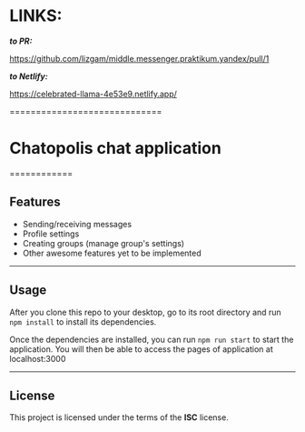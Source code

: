 # **LINKS:**

**_to PR:_**

https://github.com/lizgam/middle.messenger.praktikum.yandex/pull/1

**_to Netlify:_**

https://celebrated-llama-4e53e9.netlify.app/

=============================

# Chatopolis chat application

============

## Features

- Sending/receiving messages
- Profile settings
- Creating groups (manage group's settings)
- Other awesome features yet to be implemented

---

## Usage

After you clone this repo to your desktop, go to its root directory and run `npm install` to install its dependencies.

Once the dependencies are installed, you can run `npm run start` to start the application. You will then be able to access the pages of application at localhost:3000

---

## License

This project is licensed under the terms of the **ISC** license.
